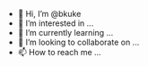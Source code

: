 - 👋 Hi, I’m @bkuke
- 👀 I’m interested in ...
- 🌱 I’m currently learning ...
- 💞️ I’m looking to collaborate on ...
- 📫 How to reach me ...

<!---
bkuke/bkuke is a ✨ special ✨ repository because its `README.md` (this file) appears on your GitHub profile.
You can click the Preview link to take a look at your changes.
--->
